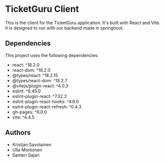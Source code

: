 # TicketGuru Client

This is the client for the TicketGuru application. It's built with React and Vite.
It is designed to run with our backend made in springboot.

## Dependencies

This project uses the following dependencies:

- react: ^18.2.0
- react-dom: ^18.2.0
- @types/react: ^18.2.15
- @types/react-dom: ^18.2.7
- @vitejs/plugin-react: ^4.0.3
- eslint: ^8.45.0
- eslint-plugin-react: ^7.32.2
- eslint-plugin-react-hooks: ^4.6.0
- eslint-plugin-react-refresh: ^0.4.3
- gh-pages: ^6.0.0
- vite: ^4.4.5

## Authors

- Kristjan Savolainen
- Ulla Montonen
- Santeri Sajari
